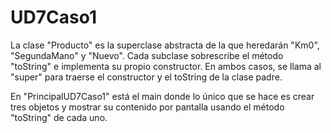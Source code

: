 # UD7Caso1

La clase "Producto" es la superclase abstracta de la que heredarán "Km0", "SegundaMano" y "Nuevo". 
Cada subclase sobrescribe el método "toString" e implementa su propio constructor. En ambos casos, se llama al "super" para 
traerse el constructor y el toString de la clase padre.

En "PrincipalUD7Caso1" está el main donde lo único que se hace es crear tres objetos y mostrar su contenido por pantalla usando el 
método "toString" de cada uno.
